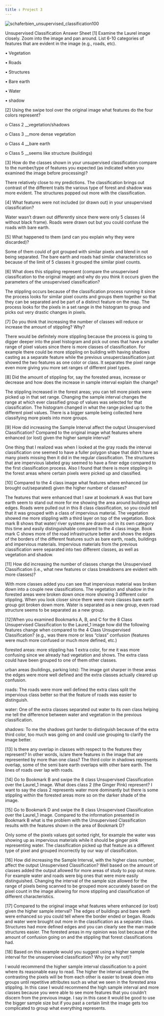 ```yaml
---
title : Project 3
---
```


![schaferbien_unsupervised_classification100](https://user-images.githubusercontent.com/42807889/49521664-f62ef480-f873-11e8-97dd-85377a1d112f.jpg)

Unsupervised Classification Answer Sheet
[1] Examine the Laurel image closely. Zoom into the image and pan around.  List 6-10 categories of features that are evident in the image (e.g., roads, etc).

•	Vegetation

•	Roads

•	Structures

•	Bare earth

•	Water

•	shadow

[2] Using the swipe tool over the original image what features do the four colors represent?

o	Class 2 __vegetation/shadows

o	Class 3 __more dense vegetation

o	Class 4 __bare earth

o	Class 5 __seems like structure (buildings)

[3] How do the classes shown in your unsupervised classification compare to the number/type  of features you expected (as indicated when you examined the image before processing)?

There relatively close to my predictions.  The classification brings out contrast of the different traits the various type of forest and shadow was more evident. The structures popped out more with the classification.

[4] What features were not included (or drawn out) in your unsupervised classification?

Water wasn’t drawn out differently since there were only 5 classes (4 without black frame). Roads were drawn out but you could confuse the roads with bare earth.

[5] What happened to them (and can you explain why they were discarded)?

Some of them could of got grouped with similar pixels and blend in not being separated.  The bare earth and roads had similar characteristics so because of the limit of 5 classes it grouped the similar pixel counts.

[6] What does this stippling represent (compare the unsupervised classification to the original image) and why do you think it occurs given the parameters of the unsupervised classification?

The stippling occurs because of the classification process running it since the process looks for similar pixel counts and groups them together so that they can be separated and be part of a distinct feature on the map. The process looks for the pixels in a set range in the histogram to group and picks out very drastic changes in pixels.

[7] Do you think that increasing the number of classes will reduce or increase the amount of stippling? Why?

There would be definitely more stippling because the process is going to digger deeper into the pixel histogram and pick out ones that have a smaller range of pixel values since there is more classes of classification. For example there could be more stippling on building with having shadows casting as a separate feature while the previous unsuperclassification just showed the two features as one color or class. It separates the pixel range even more giving you more set ranges of different pixel types.

[8] Did the amount of stippling for, say the forested areas, increase or decrease and how does the increase in sample interval explain the change?

The stippling increased in the forest areas; you can tell more pixels were picked up in that set range.  Changing the sample interval changes the range at which ever classified group of values was selected for that classification. The histogram changed in what the range picked up to the different pixel values. There is a bigger sample being collected here classifying more pixels into more groups.

[9] How did increasing the Sample Interval affect the output Unsupervised Classification?  Compared to the original image what features where enhanced (or lost) given the higher sample interval?

One thing that I realized was when I looked at the gray roads the interval classification one seemed to have a fuller polygon shape that didn’t have as many pixels missing then it did in the regular classification. The structures that are impervious labeled gray seemed to have a finer edge compared to the first classification process. Also I found that there is more stippling in the forest areas where certain pixels were picked up and classified.

[10] Compared to the 4 class image what features where enhanced (or brought out/separated) given the higher number of classes?

The features that were enhanced that I saw at bookmark A was that bare earth seem to stand out more for me showing the area around buildings and edges. Roads were pulled out in this 8 class classification, so you could tell that it was grouped with a class of impervious material. The vegetation showed me more stippling with a third layer on top of the vegetation.  Book mark B shows that water/ river systems are drawn out in its own category this time and easily distinguishable compared to the 4 class image. Book mark C shows more of the road infrastructure better and shows the edges of the borders of the different features such as bare earth, roads, buildings and impervious materials. Impervious materials from the previous classification were separated into two different classes, as well as vegetation and shadow.

[11] How did increasing the number of classes change the Unsupervised Classification (i.e., what new features or class breakdowns are evident with more classes)?

With more classes added you can see that impervious material was broken down into a couple new classifications. The vegetation and shadow in the forested areas were broken down once more showing 3 different color stippling. When you look closer since there were more classes bare earth group got broken down more. Water is separated as a new group, even road structure seems to be separated as a new group.



[12]When you examined Bookmarks A, B, and C for the 8 Class Unsupervised Classification to the Laurel_1 image how did the following features change when compared to the 4 Class Unsupervised Classification? (e.g., was there more or less “class” confusion (features were much more confused or much more defined, etc.)

forested areas:  more stippling has 1 extra color, for me it was more confusing since we already had vegetation and shows. The extra class could have been grouped to one of them other classes.

 urban areas (buildings, parking lots): The image got sharper in these areas the edges were more well defined and the extra classes actually cleared up confusion.

 roads: The roads were more well defined the extra class split the impervious class better so that the feature of roads was easier to distinguish.

 water: One of the extra classes separated out water to its own class helping me tell the difference between water and vegetation in the previous classification.

 shadows: To me the shadows got harder to distinguish because of the extra third color, too much was going on and could use grouping to clarify the image better.

[13] Is there any overlap in classes with respect to the features they represent? In other words, is/are there features in the image that are represented by more than one class?
The third color in shadows represents overlap, some of the semi bare earth overlaps with other bare earth. The lines of roads over lap with roads.

[14] Go to Bookmark B and swipe the 8 class Unsupervised Classification over the Laurel_1 image.  What does class 2 (the Ginger Pink) represent?
I want to say the class 2 represents water  more dominantly but there is some stippling within the forested areas more so on the darker shade of the image.

[15] Go to Bookmark D and swipe the 8 class Unsupervised Classification over the Laurel_1 image.  Compared to the information presented in Bookmark B what is the problem with the Unsupervised Classification results with the features shown in the area of Bookmark D?

Only some of the pixels values got sorted right, for example the water was showing up as impervious materials while it should be ginger pink representing water. The classification picked up that feature as a different type of pixel and grouped incorrectly by our way of classification.

[16] How did increasing the Sample Interval, with the higher class number,  affect the output Unsupervised Classification?
Well based on the amount of classes added the output allowed for more areas of study to pop out more. For example water and roads were big ones that were more easily distinguished. Changing the interval of the sample size allowed for the range of pixels being scanned to be grouped more accurately based on the pixel count in the image allowing for more stippling and classification of different characteristics.

[17] Compared to the original image what features where enhanced (or lost) given the higher sample interval?
The edges of buildings and bare earth were enhanced so you could tell where the border ended or began. Roads and water were brought out more in the classification as a separate class. Structures had more defined edges and you can clearly see the man made structures easier. The forested areas in my opinion was lost because of the amount of confusion going on and the stippling that forest  classifications had.

[18] Based on this example would you suggest using a higher sample interval for the unsupervised classification? Why (or why not)?

I would recommend the higher sample interval classification to a point where its reasonable easy to read. The higher the interval sampling the contrasting the pixels will be from each other is easier to break down into groups until repetitive attributes such as what we seen in the forested area stippling. In this case I would recommend the high sample interval and more classes because you were able to see more features that you couldn’t discern from the previous image. I say in this case it would be good to use the bigger sample size but if you past a certain limit the image gets too complicated to group what everything represents.
